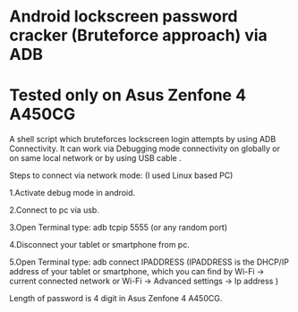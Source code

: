 # Android lockscreen password cracker (Bruteforce approach) via ADB 
# Tested only on Asus Zenfone 4 A450CG

A shell script which bruteforces lockscreen login attempts by using ADB Connectivity. 
It can work via Debugging mode connectivity on globally or on same local network or by using  USB cable .

Steps to connect via network mode: (I used Linux based PC)

1.Activate debug mode in android.

2.Connect to pc via usb.
  
3.Open Terminal type: adb tcpip 5555 (or any random port)
  
4.Disconnect your tablet or smartphone from pc.

5.Open Terminal type: adb connect IPADDRESS (IPADDRESS is the DHCP/IP address of your tablet or smartphone, which you can find by Wi-Fi -> current connected network or Wi-Fi -> Advanced settings -> Ip address )


Length of password is 4 digit in Asus Zenfone 4 A450CG.

 
